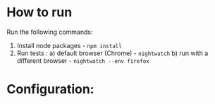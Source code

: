 # How to run

Run the following commands:

1. Install node packages - `npm install`
2. Run tests :
   a) default browser (Chrome) - `nightwatch`
   b) run with a different browser - `nightwatch --env firefox`

# Configuration:


